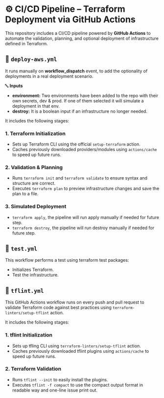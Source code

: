# ⚙️ CI/CD Pipeline – Terraform Deployment via GitHub Actions

This repository includes a CI/CD pipeline powered by **GitHub Actions** to automate the validation, planning, and optional deployment of infrastructure defined in Terraform.

## 📄 `deploy-aws.yml`

It runs manually on **workflow_dispatch** event, to add the optionality of deployments in a real deployment scenario. 

🔤 **Inputs** 
- **environment:** Two environments have been added to the repo with their own secrets, dev & prod. If one of them selected it will simulate a deployment in that env.
- **destroy:** It is a boolean input if an infrastructure no longer needed.

It includes the following stages:

### 1. **Terraform Initialization**
- Sets up Terraform CLI using the official `setup-terraform` action.
- Caches previously downloaded providers/modules using `actions/cache` to speed up future runs.

### 2. **Validation & Planning**
- Runs `terraform init` and `terraform validate` to ensure syntax and structure are correct.
- Executes `terraform plan` to preview infrastructure changes and save the plan to a file.

### 3. **Simulated Deployment**
- `terraform apply`, the pipeline will run apply manually if needed for future step.
- `terraform destroy`, the pipeline will run destroy manually if needed for future step.

## 📄 `test.yml`

This workflow performs a test using terraform test packages:

- Initializes Terraform.
- Test the infrastructure.

## 📄 `tflint.yml`

This GitHub Actions workflow runs on every push and pull request to validate Terraform code against best practices using `terraform-linters/setup-tflint` action.

It includes the following stages:

### 1. **tflint Initialization**
- Sets up tfling CLI using `terraform-linters/setup-tflint` action.
- Caches previously downloaded tflint plugins using `actions/cache` to speed up future runs.

### 2. **Terraform Validation**
- Runs `tflint --init` to easily install the plugins.
- Executes `tflint -f compact` to use the compact output format in readable way and one-line issue print out.